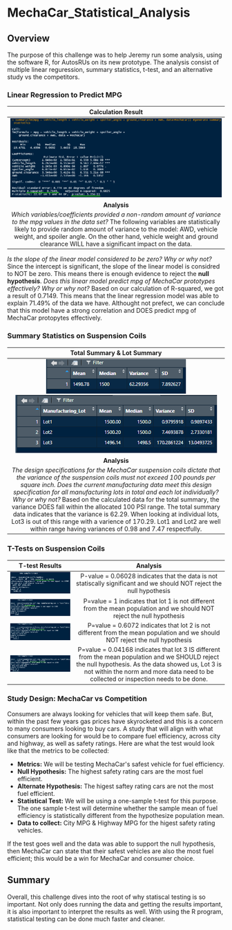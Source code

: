 # MechaCar_Statistical_Analysis

## Overview
The purpose of this challenge was to help Jeremy run some analysis, using the software R, for AutosRUs on its new prototype. The analysis consist of multiple linear reguression, summary statistics, t-test, and an alternative study vs the competitors. 


### Linear Regression to Predict MPG
| Calculation Result |
| :---: |
| <img src = "resources/lm_test.png"> | 
| **Analysis** |
| *Which variables/coefficients provided a non-random amount of variance to the mpg values in the data set?* The following variables are statistically likely to provide random amount of variance to the model: AWD, vehicle weight, and spoiler angle. On the other hand, vehicle weight and ground clearance WILL have a significant impact on the data.  
*Is the slope of the linear model considered to be zero? Why or why not?* Since the intercept is significant, the slope of the linear model is considred to NOT be zero. This means there is enough evidence to reject the **null hypothesis**.
*Does this linear model predict mpg of MechaCar prototypes effectively? Why or why not?* Based on our calculation of R-squared, we got a result of 0.7149. This means that the linear regression model was able to explain 71.49% of the data we have. Althought not prefect, we can conclude that this model have a strong correlation and DOES predict mpg of MechaCar protopytes effectively. 


### Summary Statistics on Suspension Coils
| Total Summary & Lot Summary |
| :---: |
| <img src = "resources/total_summary.png"> <img src = "resources/lot_summary.png"> |
| **Analysis** |
| *The design specifications for the MechaCar suspension coils dictate that the variance of the suspension coils must not exceed 100 pounds per square inch. Does the current manufacturing data meet this design specification for all manufacturing lots in total and each lot individually? Why or why not?* Based on the calculated data for the total summary, the variance DOES fall within the allocated 100 PSI range. The total summary data indicates that the variance is 62.29. When looking at individual lots, Lot3 is out of this range with a varience of 170.29. Lot1 and Lot2 are well within range having variances of 0.98 and 7.47 respectfully. 

### T-Tests on Suspension Coils
| T-test Results | Analysis |
| :---: | :---: |
| <img src = "resources/t_test_all.png"> | P-value = 0.06028 indicates that the data is not statiscally significant and we should NOT reject the null hypothesis |
| <img src = "resources/t_test_lot1.png"> | P=value = 1 indicates that lot 1 is not different from the mean population and we should NOT reject the null hypothesis |
| <img src = "resources/t_test_lot2.png"> | P=value = 0.6072 indicates that lot 2 is not different from the mean population and we should NOT reject the null hypothesis |
| <img src = "resources/t_test_lot3.png"> | P=value = 0.04168 indicates that lot 3 IS different from the mean population and we SHOULD reject the null hypothesis. As the data showed us, Lot 3 is not within the norm and more data need to be collected or inspection needs to be done. |

### Study Design: MechaCar vs Competition
Consumers are always looking for vehicles that will keep them safe. But, within the past few years gas prices have skyrocketed and this is a concern to many consumers looking to buy cars. A study that will align with what consumers are looking for would be to compare fuel efficiency, across city and highway, as well as safety ratings. Here are what the test would look like that the metrics to be collected:

- **Metrics:** We will be testing MechaCar's safest vehicle for fuel efficiency.
- **Null Hypothesis:** The highest safety rating cars are the most fuel efficient.
- **Alternate Hypothesis:** The higest saftey rating cars are not the most fuel efficient.
- **Statistical Test:** We will be using a one-sample t-test for this purpose. The one sample t-test will determine whether the sample mean of fuel efficiency is statistically different from the hypothesize population mean.
- **Data to collect:** City MPG & Highway MPG for the higest safety rating vehicles.

If the test goes well and the data was able to support the null hypothesis, then MechaCar can state that their safest vehicles are also the most fuel efficient; this would be a win for MechaCar and consumer choice.

## Summary
Overall, this challenge dives into the root of why statiscal testing is so important. Not only does running the data and getting the results important, it is also important to interpret the results as well. With using the R program, statistical testing can be done much faster and cleaner.

